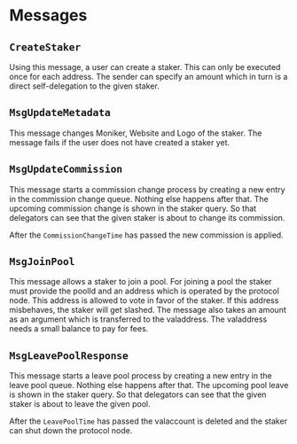 <!--
order: 3
-->

# Messages

## `CreateStaker`

Using this message, a user can create a staker. This can only be executed once
for each address. The sender can specify an amount which in turn is a direct
self-delegation to the given staker.

## `MsgUpdateMetadata`

This message changes Moniker, Website and Logo of the staker. The message fails
if the user does not have created a staker yet.

## `MsgUpdateCommission`

This message starts a commission change process by creating a new entry in the
commission change queue. Nothing else happens after that. The upcoming
commission change is shown in the staker query. So that delegators can see that
the given staker is about to change its commission.

After the `CommissionChangeTime` has passed the new commission is applied.

## `MsgJoinPool`

This message allows a staker to join a pool. For joining a pool the staker must
provide the poolId and an address which is operated by the protocol node. This
address is allowed to vote in favor of the staker. If this address misbehaves,
the staker will get slashed. The message also takes an amount as an argument
which is transferred to the valaddress. The valaddress needs a small balance to
pay for fees.

## `MsgLeavePoolResponse`

This message starts a leave pool process by creating a new entry in the leave
pool queue. Nothing else happens after that. The upcoming pool leave is shown in
the staker query. So that delegators can see that the given staker is about to
leave the given pool.

After the `LeavePoolTime` has passed the valaccount is deleted and the staker
can shut down the protocol node.